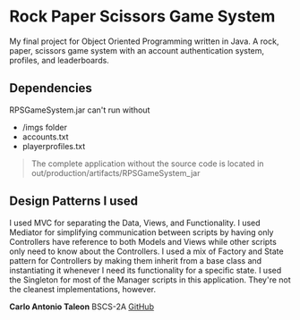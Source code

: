 # Rock Paper Scissors Game System
My final project for Object Oriented Programming written in Java. A rock, paper, scissors game system with an account authentication system, profiles, and leaderboards.

## Dependencies
RPSGameSystem.jar can't run without 
- /imgs folder
- accounts.txt
- playerprofiles.txt

> The complete application without the source code is located in out/production/artifacts/RPSGameSystem_jar

## Design Patterns I used
I used MVC for separating the Data, Views, and Functionality. I used Mediator for simplifying communication between scripts by having only Controllers have reference to both Models and Views while other scripts only need to know about the Controllers. I used a mix of Factory and State pattern for Controllers by making them inherit from a base class and instantiating it whenever I need its functionality for a specific state.  I used the Singleton for most of the Manager scripts in this application. They're not the cleanest implementations, however.

**Carlo Antonio Taleon**
BSCS-2A
[GitHub](https://github.com/Blankeos/)